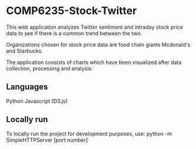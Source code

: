 # COMP6235-Stock-Twitter

This web application analyzes Twitter sentiment and intraday stock price data to see if there is a common trend between the two. 

Organizations chosen for stock price data are food chain giants Mcdonald's and Starbucks. 

The application consists of charts which have been visualized after data collection, processing and analysis. 

## Languages
Python
Javascript (D3.js)

## Locally run

To locally run the project for development purposes, use:
python -m SimpleHTTPServer [port number] 